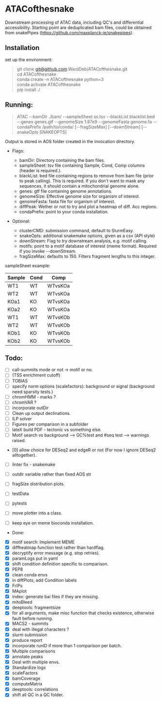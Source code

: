 # ATACofthesnake

Downstream processing of ATAC data, including QC's and differential accessibility. Starting point are deduplicated bam files, could be obtained from snakePipes (https://github.com/maxplanck-ie/snakepipes).


## Installation

  set up the environment:  
>  git clone git@github.com:WardDeb/ATACofthesnake.git  
>  cd ATACofthesnake  
>  conda create -n ATACofthesnake python=3  
>  conda activate ATACofthesnake  
>  pip install ./  

## Running:  

> ATAC --bamDir ./bam/ --sampleSheet ss.tsv --blackList blacklist.bed --genes genes.gtf --genomeSize 1.87e9 --genomeFasta genome.fa --condaPrefix /path/to/conda/ [--fragSizeMax] [--downStream] [--snakeOpts SNAKEOPTS]

Output is stored in AOS folder created in the invocation directory.

  - Flags:
    - bamDir: Directory containing the bam files.  
    - sampleSheet: tsv file containing Sample, Cond, Comp columns (header is required.).  
    - blackList: bed file containing regions to remove from bam file (prior to peak calling). This is required. If you don't want to mask any sequences, it should contain a mitochondrial genome alone.
    - genes: gtf file containing genome annotations.  
    - genomeSize: Effective genome size for organism of interest.  
    - genomeFasta: fasta file for organism of interest.  
    - diffPeak: Wether or not to try and plot a heatmap of diff. Acc regions.
    - condaPrefix: point to your conda installation.

  - Optional:  
    - clusterCMD: submission command, default to SlurmEasy.  
    - snakeOpts: additional snakemake options, given as a csv (API style)  
    - downStream: Flag to try downstream analysis, e.g. motif calling.  
    - motifs: point to a motif database of interest (meme format). Required if you invoke --downStream.  
    - fragSizeMax: defaults to 150. Filters fragment lengths to this integer.  
    
  
  sampleSheet example:

  | Sample | Cond | Comp |
  | -- | -- | -- |
  | WT1 | WT | WTvsKOa |
  | WT2 | WT | WTvsKOa |
  | KOa1 | KO | WTvsKOa |
  | KOa2 | KO | WTvsKOa |
  | WT1 | WT | WTvsKOb |
  | WT2 | WT | WTvsKOb |
  | KOb1 | KO | WTvsKOb |
  | KOb2 | KO | WTvsKOb |


## Todo:

 - [ ] call-summits mode or not -> motif or no.
 - [ ] (TSS enrichment cutoff)
 - [ ] TOBIAS
 - [ ] specify norm options (scalefactors): background or signal (background need sparsity tests.)
 - [ ] chromHMM - marks ?
 - [ ] chromVAR ?
 - [ ] incorporate outDir
 - [ ] Clean up output declinations.
 - [ ] ILP solver
 - [ ] Figures per comparison in a subfolder
 - [ ] lateX build PDF - tectonic vs something else.
 - [ ] Motif search vs background --> GC%test and #seq test --> warnings raised.
 - [0] allow choice for DESeq2 and edgeR or not (For now I ignore DESeq2 alltogether).
 - [ ] linter fix - snakemake
 - [ ] outdir variable rather than fixed AOS str
 - [ ] fragSize distribution plots.
 - [ ] testData
 - [ ] pytests
 - [ ] move plotter into a class.
 - [ ] keep eye on meme bioconda installation.

 
- Done:
 - [x] motif search: Implement MEME
 - [x] diffheatmap function test rather than hardflag.
 - [x] decryptify error message (e.g. stop retries).
 - [x] paramLogs put in yaml
 - [x] shift condition definition specific to comparison.
 - [x] PEP8
 - [x] clean conda envs
 - [x] in diffPlots, add Condition labels
 - [x] FrIPs
 - [x] MAplot
 - [x] index: generate bai files if they are missing.
 - [x] mitoBleed
 - [x] deeptools: fragmentsize
 - [x] for all arguments, make misc function that checks existence, otherwise fault before running.
 - [x] MACS2 - summits
 - [x] deal with illegal characters ?
 - [x] slurm submission
 - [x] produce report
 - [x] incorporate runID if more than 1 comparison per batch.
 - [x] Multiple comparisons
 - [x] annotate peaks
 - [x] Deal with multiple envs.
 - [x] Standardize logs
 - [x] scaleFactors
 - [x] bamCoverage
 - [x] computeMatrix
 - [x] deeptools: correlations
 - [x] shift all QC in a QC folder.
